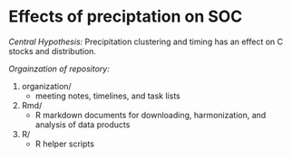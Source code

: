 # Effects of preciptation on SOC

_Central Hypothesis:_
Precipitation clustering and timing has an effect on C stocks and distribution.

_Orgainzation of repository:_
 1) organization/
    -  meeting notes, timelines, and task lists
 2) Rmd/
    - R markdown documents for downloading, harmonization, and analysis of data products
 3) R/
    - R helper scripts
